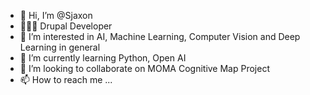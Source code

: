 - 👋 Hi, I’m @Sjaxon 
- 👨🏻‍💻 Drupal Developer
- 👀 I’m interested in AI, Machine Learning, Computer Vision and Deep Learning in general
- 🌱 I’m currently learning Python, Open AI 
- 💞️ I’m looking to collaborate on MOMA Cognitive Map Project
- 📫 How to reach me ...

<!---
Sjaxon/Sjaxon is a ✨ special ✨ repository because its `README.md` (this file) appears on your GitHub profile.
You can click the Preview link to take a look at your changes.
--->
